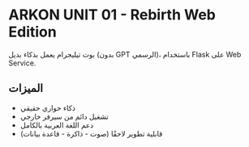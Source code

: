 # ARKON UNIT 01 - Rebirth Web Edition

بوت تيليجرام يعمل بذكاء بديل (بدون GPT الرسمي)، باستخدام Flask على Web Service.

## الميزات
- ذكاء حواري حقيقي
- تشغيل دائم من سيرفر خارجي
- دعم اللغة العربية بالكامل
- قابلية تطوير لاحقًا (صوت - ذاكرة - قاعدة بيانات)